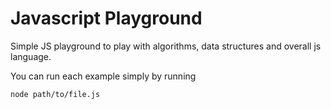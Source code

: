 # Javascript Playground
Simple JS playground to play with algorithms, data structures and overall js language.

You can run each example simply by running

```
node path/to/file.js
```
